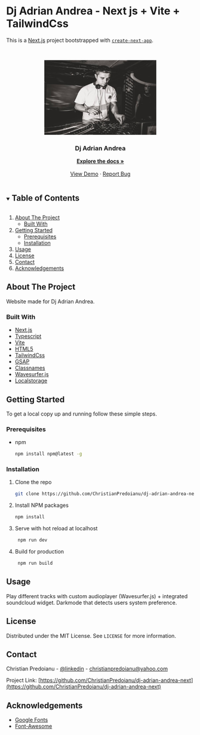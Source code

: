 # Dj Adrian Andrea - Next js + Vite + TailwindCss 

This is a [Next.js](https://nextjs.org/) project bootstrapped with [`create-next-app`](https://github.com/vercel/next.js/tree/canary/packages/create-next-app).
 
 <!-- PROJECT LOGO -->   
<br />
<p align="center">
  <a href="https://github.com/ChristianPredoianu/dj-adrian-andrea-next">
    <img src="src/app/assets/images/mixing.jpg" alt="Logo" width="300" height="200">
  </a> 
 
  <h3 align="center">Dj Adrian Andrea</h3>
   
  <p align="center">
    <a href="https://github.com/ChristianPredoianu/dj-adrian-andrea-next"><strong>Explore the docs »</strong></a>
    <br />
    <br />
    <a href="https://dj-adrian-andrea-next-3q11.vercel.app/">View Demo</a>
    ·
    <a href="https://github.com/ChristianPredoianu/dj-adrian-andrea-next/issues">Report Bug</a>
  </p>
</p>

  

<!-- TABLE OF CONTENTS -->
<details open="open">
  <summary><h2 style="display: inline-block">Table of Contents</h2></summary>
  <ol>
    <li>
      <a href="#about-the-project">About The Project</a>
      <ul>
        <li><a href="#built-with">Built With</a></li>
      </ul>
    </li>
    <li>
      <a href="#getting-started">Getting Started</a>
      <ul>
        <li><a href="#prerequisites">Prerequisites</a></li>
        <li><a href="#installation">Installation</a></li>
      </ul>
    </li>
    <li><a href="#usage">Usage</a></li>
    <li><a href="#license">License</a></li>
    <li><a href="#contact">Contact</a></li>
    <li><a href="#acknowledgements">Acknowledgements</a></li>
  </ol>
</details>



<!-- ABOUT THE PROJECT -->
## About The Project

Website made for Dj Adrian Andrea.

### Built With

* [Next.js](https://nextjs.org/)
* [Typescript](https://www.typescriptlang.org/)
* [Vite](https://vitejs.dev/)
* [HTML5](https://developer.mozilla.org/en-US/docs/Glossary/HTML5)
* [TailwindCss](https://tailwindcss.com/)
* [GSAP](https://greensock.com/gsap/)
* [Classnames](https://www.npmjs.com/package/classnames)
* [Wavesurfer.js](https://wavesurfer-js.org/)
* [Localstorage](https://developer.mozilla.org/en-US/docs/Web/API/Window/localStorage)



<!-- GETTING STARTED -->
## Getting Started

To get a local copy up and running follow these simple steps.

### Prerequisites

* npm
  ```sh
  npm install npm@latest -g
  ```

### Installation

1. Clone the repo
   ```sh
   git clone https://github.com/ChristianPredoianu/dj-adrian-andrea-next.git
   ```
2. Install NPM packages
   ```sh
   npm install
   ``` 
3. Serve with hot reload at localhost
   ```sh
    npm run dev
   ``` 
5. Build for production 
   ```sh
    npm run build
   
   ```

<!-- USAGE EXAMPLES -->
## Usage
Play different tracks with custom audioplayer (Wavesurfer.js) + integrated soundcloud widget. Darkmode that detects users system preference.


<!-- LICENSE -->
## License

Distributed under the MIT License. See `LICENSE` for more information.


<!-- CONTACT -->
## Contact

Christian Predoianu - [@linkedin](https://se.linkedin.com/in/christian-predoianu-369218157) - christianpredoianu@yahoo.com

Project Link: [https://github.com/ChristianPredoianu/dj-adrian-andrea-next](https://github.com/ChristianPredoianu/dj-adrian-andrea-next)



<!-- ACKNOWLEDGEMENTS --> 
## Acknowledgements
* [Google Fonts](https://fonts.google.com/)
* [Font-Awesome](https://fontawesome.com/)

